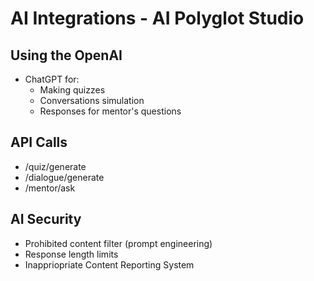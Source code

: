 # AI Integrations - AI Polyglot Studio

## Using the OpenAI
- ChatGPT for:
  - Making quizzes
  - Conversations simulation
  - Responses for mentor's questions

## API Calls
- /quiz/generate
- /dialogue/generate
- /mentor/ask

## AI Security
- Prohibited content filter (prompt engineering)
- Response length limits
- Inappriopriate Content Reporting System


